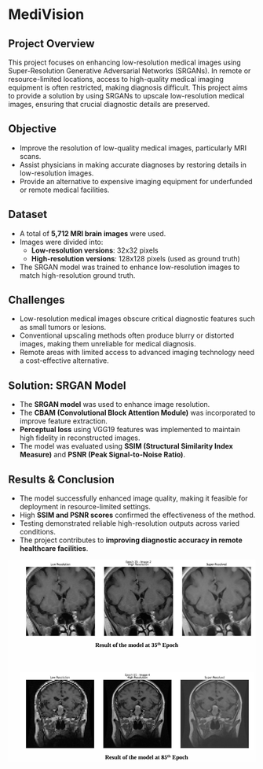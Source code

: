 # MediVision

## Project Overview
This project focuses on enhancing low-resolution medical images using Super-Resolution Generative Adversarial Networks (SRGANs). In remote or resource-limited locations, access to high-quality medical imaging equipment is often restricted, making diagnosis difficult. This project aims to provide a solution by using SRGANs to upscale low-resolution medical images, ensuring that crucial diagnostic details are preserved.

## Objective
- Improve the resolution of low-quality medical images, particularly MRI scans.
- Assist physicians in making accurate diagnoses by restoring details in low-resolution images.
- Provide an alternative to expensive imaging equipment for underfunded or remote medical facilities.


## Dataset
- A total of **5,712 MRI brain images** were used.
- Images were divided into:
  - **Low-resolution versions**: 32x32 pixels
  - **High-resolution versions**: 128x128 pixels (used as ground truth)
- The SRGAN model was trained to enhance low-resolution images to match high-resolution ground truth.

## Challenges
- Low-resolution medical images obscure critical diagnostic features such as small tumors or lesions.
- Conventional upscaling methods often produce blurry or distorted images, making them unreliable for medical diagnosis.
- Remote areas with limited access to advanced imaging technology need a cost-effective alternative.

## Solution: SRGAN Model
- The **SRGAN model** was used to enhance image resolution.
- The **CBAM (Convolutional Block Attention Module)** was incorporated to improve feature extraction.
- **Perceptual loss** using VGG19 features was implemented to maintain high fidelity in reconstructed images.
- The model was evaluated using **SSIM (Structural Similarity Index Measure)** and **PSNR (Peak Signal-to-Noise Ratio)**.

## Results & Conclusion
- The model successfully enhanced image quality, making it feasible for deployment in resource-limited settings.
- High **SSIM and PSNR scores** confirmed the effectiveness of the method.
- Testing demonstrated reliable high-resolution outputs across varied conditions.
- The project contributes to **improving diagnostic accuracy in remote healthcare facilities**.

![MRI Sample](https://github.com/Raghavdargan/MediVision/blob/main/Result.png)


